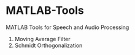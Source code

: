# MATLAB-Tools
MATLAB Tools for Speech and Audio Processing

1. Moving Average Filter
2. Schmidt Orthogonalization

